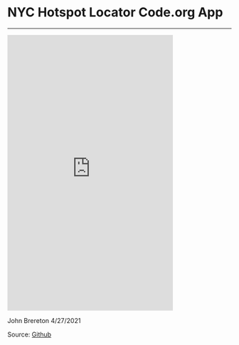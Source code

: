 # NYC Hotspot Locator Code.org App
---

<iframe width="372" height="620" style="border: 0px;" src="https://studio.code.org/projects/applab/9Dz03zbi1JHIcJ2rHklY8a4pPKmypWLozo1iONFKGEw/embed"></iframe>

John Brereton 4/27/2021

Source: [Github](https://github.com/johnBrereton/NYC-Hotspot-Locator)